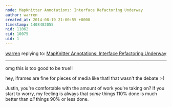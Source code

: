 ```yaml
---
node: MapKnitter Annotations: Interface Refactoring Underway
author: warren
created_at: 2014-08-19 21:00:55 +0000
timestamp: 1408482055
nid: 11062
cid: 10075
uid: 1
---
```




[warren](../profile/warren) replying to: [MapKnitter Annotations: Interface Refactoring Underway](../notes/justinmanley/08-19-2014/mapknitter-annotations-interface-refactoring-underway)

----
omg this is too good to be true!!

hey, iframes are fine for pieces of media like that! that wasn't the debate :-)

Justin, you're comfortable with the amount of work you're taking on? If you start to worry, my feeling is always that *some* things 110% done is much better than *all* things 90% or less done.